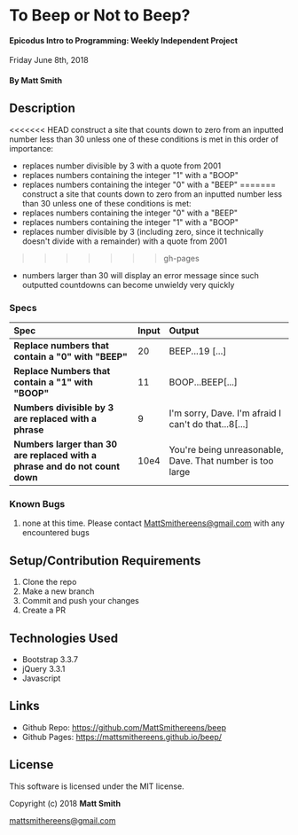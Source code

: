 # To Beep or Not to Beep?

#### Epicodus Intro to Programming: Weekly Independent Project
Friday June 8th, 2018

#### By Matt Smith

## Description
<<<<<<< HEAD
construct a site that counts down to zero from an inputted number less than 30 unless one of these conditions is met in this order of importance:
* replaces number divisible by 3 with a quote from 2001
* replaces numbers containing the integer "1" with a "BOOP"
* replaces numbers containing the integer "0" with a "BEEP"
=======
construct a site that counts down to zero from an inputted number less than 30 unless one of these conditions is met:
* replaces numbers containing the integer "0" with a "BEEP"
* replaces numbers containing the integer "1" with a "BOOP"
* replaces number divisible by 3 (including zero, since it technically doesn't divide with a remainder) with a quote from 2001
>>>>>>> gh-pages
* numbers larger than 30 will display an error message since such outputted countdowns can become unwieldy very quickly

### Specs
| Spec | Input | Output |
| :-------------     | :------------- | :------------- |
| **Replace numbers that contain a "0" with "BEEP"** | 20 | BEEP...19 [...] |
| **Replace Numbers that contain a "1" with "BOOP"** | 11 | BOOP...BEEP[...] |
| **Numbers divisible by 3 are replaced with a phrase**| 9 | I'm sorry, Dave. I'm afraid I can't do that...8[...]|
| **Numbers larger than 30 are replaced with a phrase and do not count down**| 10e4 | You're being unreasonable, Dave.  That number is too large|


### Known Bugs

1. none at this time.  Please contact MattSmithereens@gmail.com with any encountered bugs

## Setup/Contribution Requirements

1. Clone the repo
1. Make a new branch
1. Commit and push your changes
1. Create a PR

## Technologies Used

* Bootstrap 3.3.7
* jQuery 3.3.1
* Javascript

## Links

* Github Repo: https://github.com/MattSmithereens/beep
* Github Pages: https://mattsmithereens.github.io/beep/

## License

This software is licensed under the MIT license.

Copyright (c) 2018 **Matt Smith**

mattsmithereens@gmail.com
